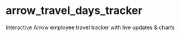 # arrow_travel_days_tracker
Interactive Arrow employee travel tracker with live updates &amp; charts
